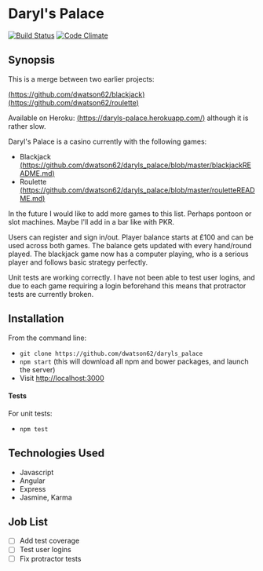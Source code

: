 Daryl's Palace
=======================

[![Build Status](https://travis-ci.org/dwatson62/daryls_palace.svg?branch=master)](https://travis-ci.org/dwatson62/daryls_palace) [![Code Climate](https://codeclimate.com/github/dwatson62/daryls_palace/badges/gpa.svg)](https://codeclimate.com/github/dwatson62/daryls_palace)

## Synopsis

This is a merge between two earlier projects:

[(https://github.com/dwatson62/blackjack)](https://github.com/dwatson62/blackjack)
[(https://github.com/dwatson62/roulette)](https://github.com/dwatson62/roulette)

Available on Heroku: [(https://daryls-palace.herokuapp.com/)](https://daryls-palace.herokuapp.com/) although it is rather slow.

Daryl's Palace is a casino currently with the following games:

- Blackjack [(https://github.com/dwatson62/daryls_palace/blob/master/blackjackREADME.md)](https://github.com/dwatson62/daryls_palace/blob/master/blackjackREADME.md)
- Roulette [(https://github.com/dwatson62/daryls_palace/blob/master/rouletteREADME.md)](https://github.com/dwatson62/daryls_palace/blob/master/rouletteREADME.md)

In the future I would like to add more games to this list. Perhaps pontoon or slot machines. Maybe I'll add in a bar like with PKR.

Users can register and sign in/out. Player balance starts at £100 and can be used across both games. The balance gets updated with every hand/round played. The blackjack game now has a computer playing, who is a serious player and follows basic strategy perfectly.

Unit tests are working correctly. I have not been able to test user logins, and due to each game requiring a login beforehand this means that protractor tests are currently broken.

## Installation

From the command line:

- ``` git clone https://github.com/dwatson62/daryls_palace ```
- ``` npm start ``` (this will download all npm and bower packages, and launch the server)
- Visit [http://localhost:3000](http://localhost:3000)

#### Tests

For unit tests:

- ``` npm test ```

## Technologies Used

- Javascript
- Angular
- Express
- Jasmine, Karma

## Job List

- [ ] Add test coverage
- [ ] Test user logins
- [ ] Fix protractor tests
